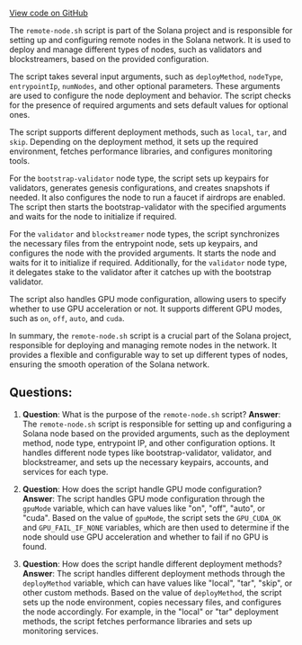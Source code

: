 [View code on GitHub](https://github.com/solana-labs/solana/blob/master/net/remote/remote-node.sh)

The `remote-node.sh` script is part of the Solana project and is responsible for setting up and configuring remote nodes in the Solana network. It is used to deploy and manage different types of nodes, such as validators and blockstreamers, based on the provided configuration.

The script takes several input arguments, such as `deployMethod`, `nodeType`, `entrypointIp`, `numNodes`, and other optional parameters. These arguments are used to configure the node deployment and behavior. The script checks for the presence of required arguments and sets default values for optional ones.

The script supports different deployment methods, such as `local`, `tar`, and `skip`. Depending on the deployment method, it sets up the required environment, fetches performance libraries, and configures monitoring tools.

For the `bootstrap-validator` node type, the script sets up keypairs for validators, generates genesis configurations, and creates snapshots if needed. It also configures the node to run a faucet if airdrops are enabled. The script then starts the bootstrap-validator with the specified arguments and waits for the node to initialize if required.

For the `validator` and `blockstreamer` node types, the script synchronizes the necessary files from the entrypoint node, sets up keypairs, and configures the node with the provided arguments. It starts the node and waits for it to initialize if required. Additionally, for the `validator` node type, it delegates stake to the validator after it catches up with the bootstrap validator.

The script also handles GPU mode configuration, allowing users to specify whether to use GPU acceleration or not. It supports different GPU modes, such as `on`, `off`, `auto`, and `cuda`.

In summary, the `remote-node.sh` script is a crucial part of the Solana project, responsible for deploying and managing remote nodes in the network. It provides a flexible and configurable way to set up different types of nodes, ensuring the smooth operation of the Solana network.
## Questions: 
 1. **Question**: What is the purpose of the `remote-node.sh` script?
   **Answer**: The `remote-node.sh` script is responsible for setting up and configuring a Solana node based on the provided arguments, such as the deployment method, node type, entrypoint IP, and other configuration options. It handles different node types like bootstrap-validator, validator, and blockstreamer, and sets up the necessary keypairs, accounts, and services for each type.

2. **Question**: How does the script handle GPU mode configuration?
   **Answer**: The script handles GPU mode configuration through the `gpuMode` variable, which can have values like "on", "off", "auto", or "cuda". Based on the value of `gpuMode`, the script sets the `GPU_CUDA_OK` and `GPU_FAIL_IF_NONE` variables, which are then used to determine if the node should use GPU acceleration and whether to fail if no GPU is found.

3. **Question**: How does the script handle different deployment methods?
   **Answer**: The script handles different deployment methods through the `deployMethod` variable, which can have values like "local", "tar", "skip", or other custom methods. Based on the value of `deployMethod`, the script sets up the node environment, copies necessary files, and configures the node accordingly. For example, in the "local" or "tar" deployment methods, the script fetches performance libraries and sets up monitoring services.